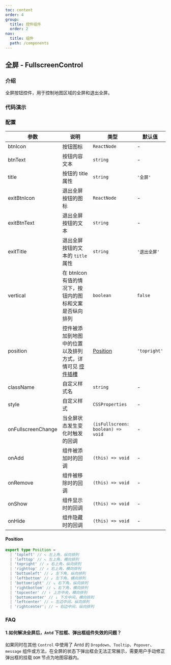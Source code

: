 ```yaml
---
toc: content
order: 4
group:
  title: 控件组件
  order: 2
nav:
  title: 组件
  path: /components
---
```


## 全屏 - FullscreenControl

### 介绍

全屏按钮控件，用于控制地图区域的全屏和退出全屏。

### 代码演示

<code src="./demos/default.tsx" defaultShowCode compact></code>

### 配置

| 参数 | 说明 | 类型 | 默认值 |
| --- | --- | --- | --- |
| btnIcon | 按钮图标 | `ReactNode` | - |
| btnText | 按钮内容文本 | `string` | - |
| title | 按钮的 title 属性 | `string` | `'全屏'` |
| exitBtnIcon | 退出全屏按钮的图标 | `ReactNode` | - |
| exitBtnText | 退出全屏按钮的文本 | `string` | - |
| exitTitle | 退出全屏按钮的文本的 `title` 属性 | `string` | `'退出全屏'` |
| vertical | 在 btnIcon 有值的情况下，按钮内的图标和文案是否纵向排列 | `boolean` | `false` |
| position | 控件被添加到地图中的位置以及排列方式，详情可见 [控件插槽](https://l7.antv.antgroup.com/api/component/control/control#插槽) | [Position](#position) | `'topright'` |
| className | 自定义样式名 | `string` | - |
| style | 自定义样式 | `CSSProperties` | - |
| onFullscreenChange | 当全屏状态发生变化时触发的回调 | `(isFullscreen: boolean) => void` | - |
| onAdd | 组件被添加时的回调 | `(this) => void` | - |
| onRemove | 组件被移除时的回调 | `(this) => void` | - |
| onShow | 组件显示时的回调 | `(this) => void` | - |
| onHide | 组件隐藏时的回调 | `(this) => void` | - |

#### Position

```ts
export type Position =
  | 'topleft' // ↖ 左上角，纵向排列
  | 'lefttop' // ↖ 左上角，横向排列
  | 'topright' // ↗ 右上角，纵向排列
  | 'righttop' // ↗ 右上角，横向排列
  | 'bottomleft' // ↙ 左下角，纵向排列
  | 'leftbottom' // ↙ 左下角，横向排列
  | 'bottomright' // ↘ 右下角，纵向排列
  | 'rightbottom' // ↘ 右下角，横向排列
  | 'topcenter' // ↑ 上方中央，横向排列
  | 'bottomcenter' // ↓ 下方中间，横向排列
  | 'leftcenter' // ← 左边中间，纵向排列
  | 'rightcenter'; // → 右边中间，纵向排列
```

### FAQ

#### 1.如何解决全屏后，`Antd` 下拉框、弹出框组件失效的问题？

如果同时在其他 `Control` 中使用了 Antd 的 `Dropdown`、`Tooltip`、`Popover`、`message` 组件或方法，在全屏的状态下弹出框会无法正常展示，需要用户手动修正弹出框的挂载 `DOM` 节点为地图容器内。

<code src="./demos/antd.tsx" compact></code>
